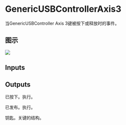# GenericUSBControllerAxis3

当GenericUSBController Axis 3键被按下或释放时的事件。

## 图示

![]($-20221218-19230845.png)

## Inputs

## Outputs

已按下。执行。

已发布。执行。

钥匙。关键的结构。

